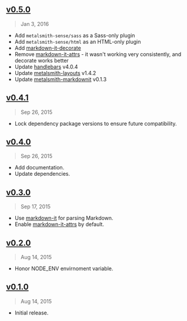 ## [v0.5.0]
> Jan  3, 2016

* Add `metalsmith-sense/sass` as a Sass-only plugin
* Add `metalsmith-sense/html` as an HTML-only plugin
* Add [markdown-it-decorate]
* Remove [markdown-it-attrs] - it wasn't working very consistently, and decorate works better
* Update [handlebars] v4.0.4
* Update [metalsmith-layouts] v1.4.2
* Update [metalsmith-markdownit] v0.1.3

## [v0.4.1]
> Sep 26, 2015

* Lock dependency package versions to ensure future compatibility.

## [v0.4.0]
> Sep 26, 2015

* Add documentation.
* Update dependencies.


## [v0.3.0]
> Sep 17, 2015

* Use [markdown-it] for parsing Markdown.
* Enable [markdown-it-attrs] by default.


## [v0.2.0]
> Aug 14, 2015

* Honor NODE_ENV envirnoment variable.


## [v0.1.0]
> Aug 14, 2015

* Initial release.

[markdown-it]: https://www.npmjs.com/package/markdown-it
[markdown-it-attrs]: https://www.npmjs.com/package/markdown-it-attrs
[markdown-it-decorate]: https://www.npmjs.com/package/markdown-it-decorate
[metalsmith-layouts]: https://www.npmjs.com/package/metalsmith-layouts
[metalsmith-markdownit]: https://www.npmjs.com/package/metalsmith-markdownit
[handlebars]: https://www.npmjs.com/package/handlebars
[v0.1.0]: https://github.com/rstacruz/metalsmith-sense/tree/v0.1.0
[v0.2.0]: https://github.com/rstacruz/metalsmith-sense/compare/v0.1.0...v0.2.0
[v0.3.0]: https://github.com/rstacruz/metalsmith-sense/compare/v0.2.0...v0.3.0
[v0.4.0]: https://github.com/rstacruz/metalsmith-sense/compare/v0.3.0...v0.4.0
[v0.4.1]: https://github.com/rstacruz/metalsmith-sense/compare/v0.4.0...v0.4.1
[v0.5.0]: https://github.com/rstacruz/metalsmith-sense/compare/v0.4.1...v0.5.0
